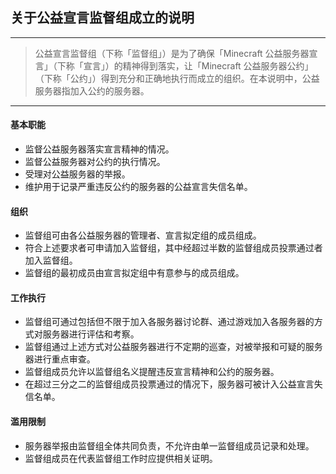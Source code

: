 ## 关于公益宣言监督组成立的说明

-----

> 公益宣言监督组（下称「监督组」）是为了确保「Minecraft 公益服务器宣言」（下称「宣言」）的精神得到落实，让「Minecraft 公益服务器公约」（下称「公约」）得到充分和正确地执行而成立的组织。在本说明中，公益服务器指加入公约的服务器。

-----

#### 基本职能
* 监督公益服务器落实宣言精神的情况。
* 监督公益服务器对公约的执行情况。
* 受理对公益服务器的举报。
* 维护用于记录严重违反公约的服务器的公益宣言失信名单。

#### 组织
* 监督组可由各公益服务器的管理者、宣言拟定组的成员组成。
* 符合上述要求者可申请加入监督组，其中经超过半数的监督组成员投票通过者加入监督组。
* 监督组的最初成员由宣言拟定组中有意参与的成员组成。

#### 工作执行
* 监督组可通过包括但不限于加入各服务器讨论群、通过游戏加入各服务器的方式对服务器进行评估和考察。
* 监督组通过上述方式对公益服务器进行不定期的巡查，对被举报和可疑的服务器进行重点审查。
* 监督组成员允许以监督组名义提醒违反宣言精神和公约的服务器。
* 在超过三分之二的监督组成员投票通过的情况下，服务器可被计入公益宣言失信名单。

#### 滥用限制
* 服务器举报由监督组全体共同负责，不允许由单一监督组成员记录和处理。
* 监督组成员在代表监督组工作时应提供相关证明。
